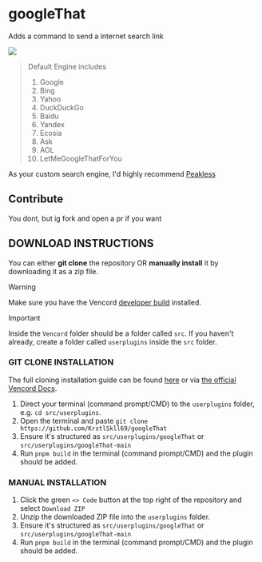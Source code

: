 # googleThat
Adds a command to send a internet search link

![](https://cdn.nest.rip/uploads/ecf8b737-63a1-4bff-9316-9abceeb2dfb4.png)

> Default Engine includes </br>
> 1. Google
> 2. Bing
> 3. Yahoo
> 4. DuckDuckGo
> 5. Baidu
> 6. Yandex
> 7. Ecosia
> 8. Ask
> 9. AOL
> 10. LetMeGoogleThatForYou

As your custom search engine, I'd highly recommend [Peakless](https://search.vmohammad.dev/)

## Contribute

You dont, but ig fork and open a pr if you want

## DOWNLOAD INSTRUCTIONS
You can either __git clone__ the repository OR __manually install__ it by downloading it as a zip file.<br/>
> [!WARNING]
> Make sure you have the Vencord [developer build](https://docs.vencord.dev/installing/) installed.<br/>

> [!IMPORTANT]
> Inside the `Vencord` folder should be a folder called `src`. If you haven't already, create a folder called `userplugins` inside the `src` folder.

### GIT CLONE INSTALLATION
The full cloning installation guide can be found [here](https://discord.com/channels/1015060230222131221/1257038407503446176/1257038407503446176) or via [the official Vencord Docs](https://docs.vencord.dev/installing/custom-plugins/).
1. Direct your terminal (command prompt/CMD) to the `userplugins` folder, e.g. `cd src/userplugins`.
2. Open the terminal and paste `git clone https://github.com/KrstlSkll69/googleThat`
3. Ensure it's structured as `src/userplugins/googleThat` or `src/userplugins/googleThat-main`
4. Run `pnpm build` in the terminal (command prompt/CMD) and the plugin should be added.

### MANUAL INSTALLATION
1. Click the green `<> Code` button at the top right of the repository and select `Download ZIP`
2. Unzip the downloaded ZIP file into the `userplugins` folder.
3. Ensure it's structured as `src/userplugins/googleThat` or `src/userplugins/googleThat-main`
5. Run `pnpm build` in the terminal (command prompt/CMD) and the plugin should be added.
